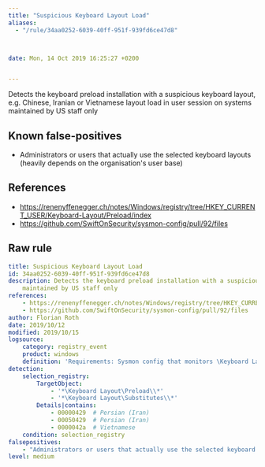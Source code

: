 ```yaml
---
title: "Suspicious Keyboard Layout Load"
aliases:
  - "/rule/34aa0252-6039-40ff-951f-939fd6ce47d8"



date: Mon, 14 Oct 2019 16:25:27 +0200


---
```


Detects the keyboard preload installation with a suspicious keyboard layout, e.g. Chinese, Iranian or Vietnamese layout load in user session on systems maintained by US staff only

<!--more-->


## Known false-positives

* Administrators or users that actually use the selected keyboard layouts (heavily depends on the organisation's user base)



## References

* https://renenyffenegger.ch/notes/Windows/registry/tree/HKEY_CURRENT_USER/Keyboard-Layout/Preload/index
* https://github.com/SwiftOnSecurity/sysmon-config/pull/92/files


## Raw rule
```yaml
title: Suspicious Keyboard Layout Load
id: 34aa0252-6039-40ff-951f-939fd6ce47d8
description: Detects the keyboard preload installation with a suspicious keyboard layout, e.g. Chinese, Iranian or Vietnamese layout load in user session on systems
    maintained by US staff only
references:
    - https://renenyffenegger.ch/notes/Windows/registry/tree/HKEY_CURRENT_USER/Keyboard-Layout/Preload/index
    - https://github.com/SwiftOnSecurity/sysmon-config/pull/92/files
author: Florian Roth
date: 2019/10/12
modified: 2019/10/15
logsource:
    category: registry_event
    product: windows
    definition: 'Requirements: Sysmon config that monitors \Keyboard Layout\Preload subkey of the HKLU hives - see https://github.com/SwiftOnSecurity/sysmon-config/pull/92/files'
detection:
    selection_registry:
        TargetObject: 
            - '*\Keyboard Layout\Preload\\*'
            - '*\Keyboard Layout\Substitutes\\*'
        Details|contains:
            - 00000429  # Persian (Iran)
            - 00050429  # Persian (Iran)
            - 0000042a  # Vietnamese
    condition: selection_registry
falsepositives:
    - "Administrators or users that actually use the selected keyboard layouts (heavily depends on the organisation's user base)"
level: medium


```
